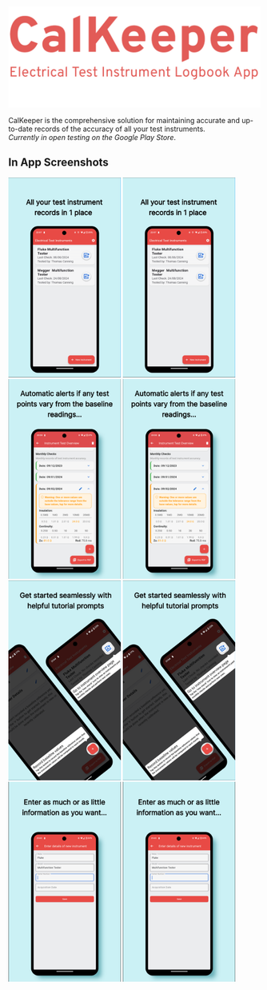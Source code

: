 <img src="./assets/branding.png" width="900" alt="Branding"/>

CalKeeper is the comprehensive solution for maintaining accurate and up-to-date records of the accuracy of all your test instruments. <br>
*Currently in open testing on the Google Play Store*.

## In App Screenshots
<img src="./assets/s1.png" width="225" alt="Screenshot 1"/> <img src="./assets/s1.png" width="225" alt="Screenshot 1"/>
<img src="./assets/s3.png" width="225" alt="Screenshot 3"/> <img src="./assets/s3.png" width="225" alt="Screenshot 3"/>
<img src="./assets/s5.png" width="225" alt="Screenshot 5"/> <img src="./assets/s5.png" width="225" alt="Screenshot 5"/>
<img src="./assets/s7.png" width="225" alt="Screenshot 7"/> <img src="./assets/s7.png" width="225" alt="Screenshot 7"/>
